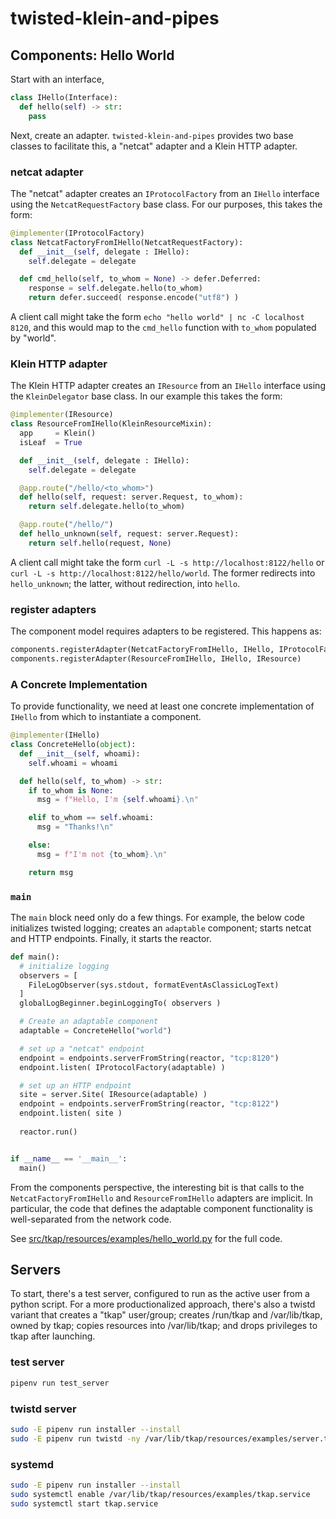 # twisted-klein-and-pipes


Components: Hello World
----

Start with an interface,

```python
class IHello(Interface):
  def hello(self) -> str:
    pass
```

Next, create an adapter.  `twisted-klein-and-pipes` provides two base classes to facilitate this, a "netcat" adapter and a Klein HTTP adapter.

### netcat adapter

The "netcat" adapter creates an `IProtocolFactory` from an `IHello` interface using the `NetcatRequestFactory` base class.  For our purposes, this takes the form:

```python
@implementer(IProtocolFactory)
class NetcatFactoryFromIHello(NetcatRequestFactory):
  def __init__(self, delegate : IHello):
    self.delegate = delegate

  def cmd_hello(self, to_whom = None) -> defer.Deferred:
    response = self.delegate.hello(to_whom)
    return defer.succeed( response.encode("utf8") )
```

A client call might take the form `echo "hello world" | nc -C localhost 8120`, and this would map to the `cmd_hello` function with `to_whom` populated by "world".

### Klein HTTP adapter

The Klein HTTP adapter creates an `IResource` from an `IHello` interface using the `KleinDelegator` base class.  In our example this takes the form:

```python
@implementer(IResource)
class ResourceFromIHello(KleinResourceMixin):
  app     = Klein()
  isLeaf  = True

  def __init__(self, delegate : IHello):
    self.delegate = delegate

  @app.route("/hello/<to_whom>")
  def hello(self, request: server.Request, to_whom):
    return self.delegate.hello(to_whom)

  @app.route("/hello/")
  def hello_unknown(self, request: server.Request):
    return self.hello(request, None)
```

A client call might take the form `curl -L -s http://localhost:8122/hello` or `curl -L -s http://localhost:8122/hello/world`.  The former redirects into `hello_unknown`; the latter, without redirection, into `hello`.

### register adapters

The component model requires adapters to be registered.  This happens as:

```python
components.registerAdapter(NetcatFactoryFromIHello, IHello, IProtocolFactory)
components.registerAdapter(ResourceFromIHello, IHello, IResource)
```

### A Concrete Implementation

To provide functionality, we need at least one concrete implementation of `IHello` from which to instantiate a component.  

```python
@implementer(IHello)
class ConcreteHello(object):
  def __init__(self, whoami):
    self.whoami = whoami

  def hello(self, to_whom) -> str:
    if to_whom is None:
      msg = f"Hello, I'm {self.whoami}.\n"

    elif to_whom == self.whoami:
      msg = "Thanks!\n"

    else:
      msg = f"I'm not {to_whom}.\n"

    return msg
```


### `main`

The `main` block need only do a few things.  For example, the below code initializes twisted logging; creates an `adaptable` component; starts netcat and HTTP endpoints.  Finally, it starts the reactor.

```python
def main():
  # initialize logging
  observers = [ 
    FileLogObserver(sys.stdout, formatEventAsClassicLogText)
  ]
  globalLogBeginner.beginLoggingTo( observers )

  # Create an adaptable component
  adaptable = ConcreteHello("world")

  # set up a "netcat" endpoint
  endpoint = endpoints.serverFromString(reactor, "tcp:8120")
  endpoint.listen( IProtocolFactory(adaptable) )

  # set up an HTTP endpoint
  site = server.Site( IResource(adaptable) )
  endpoint = endpoints.serverFromString(reactor, "tcp:8122")
  endpoint.listen( site )
  
  reactor.run()


if __name__ == '__main__':
  main()
```

From the components perspective, the interesting bit is that calls to the `NetcatFactoryFromIHello` and `ResourceFromIHello` adapters are implicit.  In particular, the code that defines the adaptable component functionality is well-separated from the network code.

See [src/tkap/resources/examples/hello_world.py](src/tkap/resources/examples/hello_world.py) for the full code.


Servers
----

To start, there's a test server, configured to run as the active user from a python script.  For a more productionalized approach, there's also a twistd variant that creates a "tkap" user/group; creates /run/tkap and /var/lib/tkap, owned by tkap; copies resources into /var/lib/tkap; and drops privileges to tkap after launching.


### test server

```bash
pipenv run test_server
```

### twistd server

```bash
sudo -E pipenv run installer --install
sudo -E pipenv run twistd -ny /var/lib/tkap/resources/examples/server.tac
```

### systemd

```bash
sudo -E pipenv run installer --install
sudo systemctl enable /var/lib/tkap/resources/examples/tkap.service
sudo systemctl start tkap.service
```
